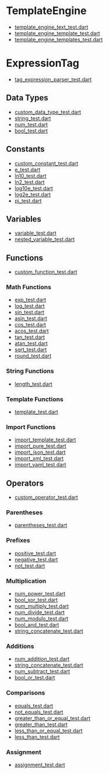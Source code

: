 [//]: # (This document was generated by template_engine/tool/generate_documentation.dart using template_engine/doc/template/example.md.template)
# TemplateEngine
* <a href="https://github.com/domain-centric/template_engine/blob/main/test/src/template_engine_text_test.dart">template_engine_text_test.dart</a>
* <a href="https://github.com/domain-centric/template_engine/blob/main/test/src/template_engine_template_test.dart">template_engine_template_test.dart</a>
* <a href="https://github.com/domain-centric/template_engine/blob/main/test/src/template_engine_templates_test.dart">template_engine_templates_test.dart</a>
# ExpressionTag
* <a href="https://github.com/domain-centric/template_engine/blob/main/test/src/parser/tag/expression/tag_expression_parser_test.dart">tag_expression_parser_test.dart</a>
## Data Types
* <a href="https://github.com/domain-centric/template_engine/blob/main/test/src/parser/tag/expression/data_type/custom_data_type_test.dart">custom_data_type_test.dart</a>
* <a href="https://github.com/domain-centric/template_engine/blob/main/test/src/parser/tag/expression/data_type/string_test.dart">string_test.dart</a>
* <a href="https://github.com/domain-centric/template_engine/blob/main/test/src/parser/tag/expression/data_type/num_test.dart">num_test.dart</a>
* <a href="https://github.com/domain-centric/template_engine/blob/main/test/src/parser/tag/expression/data_type/bool_test.dart">bool_test.dart</a>
## Constants
* <a href="https://github.com/domain-centric/template_engine/blob/main/test/src/parser/tag/expression/constant/custom_constant_test.dart">custom_constant_test.dart</a>
* <a href="https://github.com/domain-centric/template_engine/blob/main/test/src/parser/tag/expression/constant/e_test.dart">e_test.dart</a>
* <a href="https://github.com/domain-centric/template_engine/blob/main/test/src/parser/tag/expression/constant/ln10_test.dart">ln10_test.dart</a>
* <a href="https://github.com/domain-centric/template_engine/blob/main/test/src/parser/tag/expression/constant/ln2_test.dart">ln2_test.dart</a>
* <a href="https://github.com/domain-centric/template_engine/blob/main/test/src/parser/tag/expression/constant/log10e_test.dart">log10e_test.dart</a>
* <a href="https://github.com/domain-centric/template_engine/blob/main/test/src/parser/tag/expression/constant/log2e_test.dart">log2e_test.dart</a>
* <a href="https://github.com/domain-centric/template_engine/blob/main/test/src/parser/tag/expression/constant/pi_test.dart">pi_test.dart</a>
## Variables
* <a href="https://github.com/domain-centric/template_engine/blob/main/test/src/parser/tag/expression/variable/variable_test.dart">variable_test.dart</a>
* <a href="https://github.com/domain-centric/template_engine/blob/main/test/src/parser/tag/expression/variable/nested_variable_test.dart">nested_variable_test.dart</a>
## Functions
* <a href="https://github.com/domain-centric/template_engine/blob/main/test/src/parser/tag/expression/function/custom_function_test.dart">custom_function_test.dart</a>
### Math Functions
* <a href="https://github.com/domain-centric/template_engine/blob/main/test/src/parser/tag/expression/function/math/exp_test.dart">exp_test.dart</a>
* <a href="https://github.com/domain-centric/template_engine/blob/main/test/src/parser/tag/expression/function/math/log_test.dart">log_test.dart</a>
* <a href="https://github.com/domain-centric/template_engine/blob/main/test/src/parser/tag/expression/function/math/sin_test.dart">sin_test.dart</a>
* <a href="https://github.com/domain-centric/template_engine/blob/main/test/src/parser/tag/expression/function/math/asin_test.dart">asin_test.dart</a>
* <a href="https://github.com/domain-centric/template_engine/blob/main/test/src/parser/tag/expression/function/math/cos_test.dart">cos_test.dart</a>
* <a href="https://github.com/domain-centric/template_engine/blob/main/test/src/parser/tag/expression/function/math/acos_test.dart">acos_test.dart</a>
* <a href="https://github.com/domain-centric/template_engine/blob/main/test/src/parser/tag/expression/function/math/tan_test.dart">tan_test.dart</a>
* <a href="https://github.com/domain-centric/template_engine/blob/main/test/src/parser/tag/expression/function/math/atan_test.dart">atan_test.dart</a>
* <a href="https://github.com/domain-centric/template_engine/blob/main/test/src/parser/tag/expression/function/math/sqrt_test.dart">sqrt_test.dart</a>
* <a href="https://github.com/domain-centric/template_engine/blob/main/test/src/parser/tag/expression/function/math/round_test.dart">round_test.dart</a>
### String Functions
* <a href="https://github.com/domain-centric/template_engine/blob/main/test/src/parser/tag/expression/function/string/length_test.dart">length_test.dart</a>
### Template Functions
* <a href="https://github.com/domain-centric/template_engine/blob/main/test/src/parser/tag/expression/function/template/template_test.dart">template_test.dart</a>
### Import Functions
* <a href="https://github.com/domain-centric/template_engine/blob/main/test/src/parser/tag/expression/function/import/import_template_test.dart">import_template_test.dart</a>
* <a href="https://github.com/domain-centric/template_engine/blob/main/test/src/parser/tag/expression/function/import/import_pure_test.dart">import_pure_test.dart</a>
* <a href="https://github.com/domain-centric/template_engine/blob/main/test/src/parser/tag/expression/function/import/import_json_test.dart">import_json_test.dart</a>
* <a href="https://github.com/domain-centric/template_engine/blob/main/test/src/parser/tag/expression/function/import/import_xml_test.dart">import_xml_test.dart</a>
* <a href="https://github.com/domain-centric/template_engine/blob/main/test/src/parser/tag/expression/function/import/import_yaml_test.dart">import_yaml_test.dart</a>
## Operators
* <a href="https://github.com/domain-centric/template_engine/blob/main/test/src/parser/tag/expression/operator/custom_operator_test.dart">custom_operator_test.dart</a>
### Parentheses
* <a href="https://github.com/domain-centric/template_engine/blob/main/test/src/parser/tag/expression/operator/parentheses_test.dart">parentheses_test.dart</a>
### Prefixes
* <a href="https://github.com/domain-centric/template_engine/blob/main/test/src/parser/tag/expression/operator/prefix/positive_test.dart">positive_test.dart</a>
* <a href="https://github.com/domain-centric/template_engine/blob/main/test/src/parser/tag/expression/operator/prefix/negative_test.dart">negative_test.dart</a>
* <a href="https://github.com/domain-centric/template_engine/blob/main/test/src/parser/tag/expression/operator/prefix/not_test.dart">not_test.dart</a>
### Multiplication
* <a href="https://github.com/domain-centric/template_engine/blob/main/test/src/parser/tag/expression/operator/multiplication/num_power_test.dart">num_power_test.dart</a>
* <a href="https://github.com/domain-centric/template_engine/blob/main/test/src/parser/tag/expression/operator/multiplication/bool_xor_test.dart">bool_xor_test.dart</a>
* <a href="https://github.com/domain-centric/template_engine/blob/main/test/src/parser/tag/expression/operator/multiplication/num_multiply_test.dart">num_multiply_test.dart</a>
* <a href="https://github.com/domain-centric/template_engine/blob/main/test/src/parser/tag/expression/operator/multiplication/num_divide_test.dart">num_divide_test.dart</a>
* <a href="https://github.com/domain-centric/template_engine/blob/main/test/src/parser/tag/expression/operator/multiplication/num_modulo_test.dart">num_modulo_test.dart</a>
* <a href="https://github.com/domain-centric/template_engine/blob/main/test/src/parser/tag/expression/operator/multiplication/bool_and_test.dart">bool_and_test.dart</a>
* <a href="https://github.com/domain-centric/template_engine/blob/main/test/src/parser/tag/expression/operator/multiplication/string_concatenate_test.dart">string_concatenate_test.dart</a>
### Additions
* <a href="https://github.com/domain-centric/template_engine/blob/main/test/src/parser/tag/expression/operator/addition/num_addition_test.dart">num_addition_test.dart</a>
* <a href="https://github.com/domain-centric/template_engine/blob/main/test/src/parser/tag/expression/operator/addition/string_concatenate_test.dart">string_concatenate_test.dart</a>
* <a href="https://github.com/domain-centric/template_engine/blob/main/test/src/parser/tag/expression/operator/addition/num_subtract_test.dart">num_subtract_test.dart</a>
* <a href="https://github.com/domain-centric/template_engine/blob/main/test/src/parser/tag/expression/operator/addition/bool_or_test.dart">bool_or_test.dart</a>
### Comparisons
* <a href="https://github.com/domain-centric/template_engine/blob/main/test/src/parser/tag/expression/operator/comparison/equals_test.dart">equals_test.dart</a>
* <a href="https://github.com/domain-centric/template_engine/blob/main/test/src/parser/tag/expression/operator/comparison/not_equals_test.dart">not_equals_test.dart</a>
* <a href="https://github.com/domain-centric/template_engine/blob/main/test/src/parser/tag/expression/operator/comparison/greater_than_or_equal_test.dart">greater_than_or_equal_test.dart</a>
* <a href="https://github.com/domain-centric/template_engine/blob/main/test/src/parser/tag/expression/operator/comparison/greater_than_test.dart">greater_than_test.dart</a>
* <a href="https://github.com/domain-centric/template_engine/blob/main/test/src/parser/tag/expression/operator/comparison/less_than_or_equal_test.dart">less_than_or_equal_test.dart</a>
* <a href="https://github.com/domain-centric/template_engine/blob/main/test/src/parser/tag/expression/operator/comparison/less_than_test.dart">less_than_test.dart</a>
### Assignment
* <a href="https://github.com/domain-centric/template_engine/blob/main/test/src/parser/tag/expression/operator/assignment/assignment_test.dart">assignment_test.dart</a>